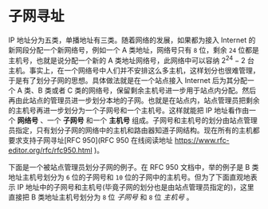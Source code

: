 # 子网寻址

IP 地址分为五类，单播地址有三类。随着网络的发展，如果都为接入 Internet 的新网段分配一个新网络号，例如一个 A 类地址，网络号只有 `8` 位，剩余 `24` 位都是主机号，也就是说分配一个新的 A 类地址网络号，此网络中可以容纳 $2^{24} - 2$ 台主机。事实上，在一个网络号中人们并不安排这么多主机，这样划分也很难管理，于是有了划分子网的思想。具体做法就是在一个站点接入 Internet 后为其分配一个 A 类、B 类或者 C 类的网络号，保留剩余主机号进一步用于站点内分配。然后再由此站点的管理员进一步划分本地的子网。也就是在站点内，站点管理员把剩余的主机号再进一步划分为一个子网号和一个主机号。这样就能把 IP 地址看作由一个 **网络号** 、一个 **子网号** 和一个 **主机号** 组成。子网号和主机号的划分由站点管理员指定，只有划分子网的网络中的主机和路由器知道子网结构。现在所有的主机都要求支持子网寻址\[RFC 950]\(RFC 950 在线阅读地址 https://www.rfc-editor.org/rfc/rfc950.html )。

下面是一个被站点管理员划分子网的例子。在 RFC 950 文档中，举的例子是 B 类地址主机号划分为 `6` 位的子网号和 `10` 位的子网中的主机号。但为了下面直观地表示 IP 地址中的子网号和主机号(毕竟子网的划分也是由站点管理员指定的)，这里直接把 B 类地址主机号划分为 `8` 位 _子网号_ 和 `8` 位 _主机号_ 。
